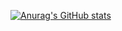 
[![Anurag's GitHub stats](https://github-readme-stats.vercel.app/api?username=JoyinJoester)](https://github.com/anuraghazra/github-readme-stats)
<!--
**JoyinJoester/JoyinJoester** is a ✨ _special_ ✨ repository because its `README.md` (this file) appears on your GitHub profile.

Here are some ideas to get you started:

- 🔭 I’m currently working on ...
- 🌱 I’m currently learning ...
- 👯 I’m looking to collaborate on ...
- 🤔 I’m looking for help with ...
- 💬 Ask me about ...
- 📫 How to reach me: ...
- 😄 Pronouns: ...
- ⚡ Fun fact: ...
-->
